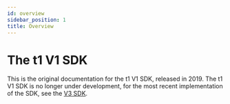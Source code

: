 ```yaml
---
id: overview
sidebar_position: 1
title: Overview
---
```


# The t1 V1 SDK

This is the original documentation for the t1 V1 SDK, released in 2019. 
The t1 V1 SDK is no longer under development, for the most recent implementation of the SDK, see the [V3 SDK](../v3/overview.md).